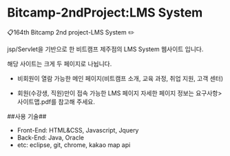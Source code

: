 # Bitcamp-2ndProject:LMS System
:clipboard:164th Bitcamp 2nd project-LMS System :pencil2:

jsp/Servlet을 기반으로 한 비트캠프 제주점의 LMS System 웹사이트 입니다.

해당 사이트는 크게 두 페이지로 나뉩니다. 
- 비회원이 열람 가능한 메인 페이지(비트캠프 소개, 교육 과정, 취업 지원, 고객 센터)

- 회원(수강생, 직원)만이 접속 가능한 LMS 페이지
자세한 페이지 정보는 요구사항>사이트맵.pdf를 참고해 주세요.

##사용 기술##
- Front-End: HTML&CSS, Javascript, Jquery
- Back-End: Java, Oracle
- etc: eclipse, git, chrome, kakao map api
